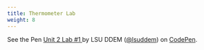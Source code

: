 ```yaml
---
title: Thermometer Lab
weight: 8
---
```

<p data-height="600" data-theme-id="33744" data-slug-hash="511bbcfa2e810a603cd0fc53bfea2708" data-default-tab="js,result" data-user="lsuddem" data-pen-title="2 Lab #1 " data-editable="true" class="codepen">See the Pen <a href="https://codepen.io/lsuddem/pen/511bbcfa2e810a603cd0fc53bfea2708/">Unit 2 Lab #1 </a> by LSU DDEM (<a href="https://codepen.io/lsuddem">@lsuddem</a>) on <a href="https://codepen.io">CodePen</a>.</p>
<script async src="https://static.codepen.io/assets/embed/ei.js"></script>